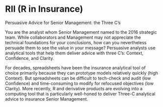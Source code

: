 # RII (R in Insurance)

Persuasive Advice for Senior Management: the Three C’s

You are the analyst whom Senior Management named to the 2016 strategic team.
While collaborators and Management may not appreciate the technical foundations for your conclusions,
how can you nevertheless persuade them to see the value in your message?
Persuasive analysts use analytical tools that help them deliver advice with three C’s:
Context, Confidence, and Clarity.

For decades, spreadsheets have been the insurance analytical tool of choice
primarily because they can prototype models relatively quickly (high Context).
But spreadsheets can be difficult to tech-check and audit (low Confidence)
and time-consuming to modify for refocused objectives (low Clarity).
More recently, R and derivative products are evolving into a computing tool
that is particularly well-honed to deliver Three-C analytical advice to insurance Senior Management.
